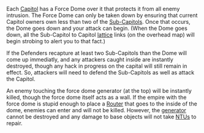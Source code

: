Each [Capitol](../locations/Capitol.md) has a Force Dome over it that
protects it from all enemy intrusion. The Force Dome can only be taken
down by ensuring that current Capitol owners own less than two of the
[Sub-Capitols](../locations/Sub-Capitol.md). Once that occurs, the Dome goes
down and your attack can begin. (When the Dome goes down, all the
Sub-Capitol to Capitol [lattice](../terminology/Lattice.md) links (on the
overhead map) will begin strobing to alert you to that fact.)

If the Defenders recapture at least two Sub-Capitols than the Dome will
come up immediatly, and any attackers caught inside are instantly
destroyed, though any hack in progress on the capital will still remain
in effect. So, attackers will need to defend the Sub-Capitols as well as
attack the Capitol.

An enemy touching the force dome generator (at the top) will be
instantly killed, though the force dome itself acts as a wall. If the
empire with the force dome is stupid enough to place a
[Router](../vehicles/Router.md) that goes to the inside of the dome, enemies
can enter and will not be killed. However, the
[generator](Generator.md) cannot be destroyed and any damage to
base objects will not take [NTUs](NTU.md) to repair.

<!--[Category:Game Items](Category:Game_Items.md)-->
